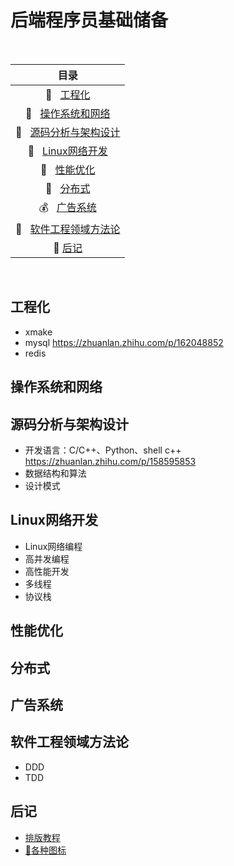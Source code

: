 # 后端程序员基础储备

<br>

| 目录 |
| :---: |
| :honeybee: &nbsp;                 [工程化](#工程化) |
| :ant: &nbsp;                    [操作系统和网络](#操作系统和网络) |
| :crocodile: &nbsp;              [源码分析与架构设计](#源码分析与架构设计) |
| :whale: &nbsp;                  [Linux网络开发](#Linux网络开发) |
| :turtle: &nbsp;                 [性能优化](#性能优化) |
| :elephant: &nbsp;               [分布式](#分布式) |
| :moneybag: &nbsp;               [广告系统](#广告系统) |
| :vertical_traffic_light: &nbsp; [软件工程领域方法论](#软件工程领域方法论) |
| :bug: [后记](#后记)|

<br>

## 工程化
* xmake
* mysql https://zhuanlan.zhihu.com/p/162048852
* redis

## 操作系统和网络

## 源码分析与架构设计
* 开发语言：C/C++、Python、shell
  c++ https://zhuanlan.zhihu.com/p/158595853
* 数据结构和算法
* 设计模式

## Linux网络开发
* Linux网络编程
* 高并发编程
* 高性能开发
* 多线程
* 协议栈

## 性能优化

## 分布式

## 广告系统

## 软件工程领域方法论
* DDD
* TDD

## 后记
* [排版教程](https://docs.github.com/en/free-pro-team@latest/github/writing-on-github/basic-writing-and-formatting-syntax#styling-text)
* [:bug:各种图标](https://www.webfx.com/tools/emoji-cheat-sheet/)

